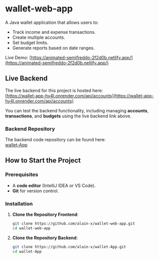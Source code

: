 # wallet-web-app
A Java wallet application that allows users to:
- Track income and expense transactions.
- Create multiple accounts.
- Set budget limits.
- Generate reports based on date ranges. 

Live Demo: [https://animated-semifreddo-2f2d0b.netlify.app/](https://animated-semifreddo-2f2d0b.netlify.app/)

## Live Backend
The live backend for this project is hosted here:  
[https://wallet-app-hy4l.onrender.com/api/accounts](https://wallet-app-hy4l.onrender.com/api/accounts)

You can test the backend functionality, including managing **accounts**, **transactions**, and **budgets** using the live backend link above.


### Backend Repository
The backend code repository can be found here:  
[wallet-App](https://github.com/alain-x/wallet-App)

## How to Start the Project

### Prerequisites
- A **code editor** (IntelliJ IDEA or VS Code).
- **Git** for version control.

### Installation
1. **Clone the Repository Frontend**:
   ```bash
   git clone https://github.com/alain-x/wallet-web-app.git
   cd wallet-web-app
2. **Clone the Repository Backend**:
   ```bash
   git clone https://github.com/alain-x/wallet-App.git
   cd wallet-App

